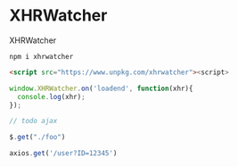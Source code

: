 # XHRWatcher
XHRWatcher


`npm i xhrwatcher`



```html
<script src="https://www.unpkg.com/xhrwatcher"><script>
```

```js
window.XHRWatcher.on('loadend', function(xhr){
  console.log(xhr);
});

// todo ajax

$.get("./foo")

axios.get('/user?ID=12345')
```

